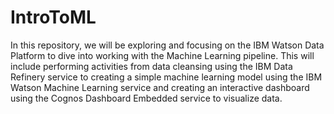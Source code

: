 # IntroToML
In this repository, we will be exploring and focusing on the IBM Watson Data Platform to dive into working with the Machine Learning pipeline. This will include performing activities from data cleansing using the IBM Data Refinery service to creating a simple machine learning model using the IBM Watson Machine Learning service and creating an interactive dashboard using the Cognos Dashboard Embedded service to visualize data.
